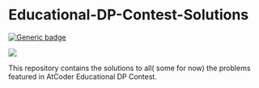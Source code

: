 # Educational-DP-Contest-Solutions

[![Generic badge](https://img.shields.io/badge/COMPETITIVE-PROGRAMMING-<BLUE>.svg)](https://shields.io/)

![](https://img.shields.io/badge/Language-C++-orange.svg)

This repository contains the solutions to all( some for now) the problems featured in AtCoder Educational DP Contest. 
